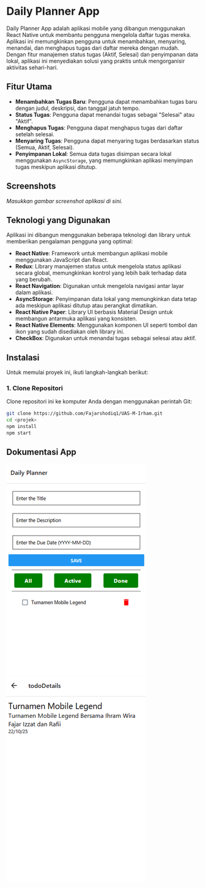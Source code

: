 # Daily Planner App

Daily Planner App adalah aplikasi mobile yang dibangun menggunakan React Native untuk membantu pengguna mengelola daftar tugas mereka. Aplikasi ini memungkinkan pengguna untuk menambahkan, menyaring, menandai, dan menghapus tugas dari daftar mereka dengan mudah. Dengan fitur manajemen status tugas (Aktif, Selesai) dan penyimpanan data lokal, aplikasi ini menyediakan solusi yang praktis untuk mengorganisir aktivitas sehari-hari.

## Fitur Utama

- **Menambahkan Tugas Baru**: Pengguna dapat menambahkan tugas baru dengan judul, deskripsi, dan tanggal jatuh tempo.
- **Status Tugas**: Pengguna dapat menandai tugas sebagai "Selesai" atau "Aktif".
- **Menghapus Tugas**: Pengguna dapat menghapus tugas dari daftar setelah selesai.
- **Menyaring Tugas**: Pengguna dapat menyaring tugas berdasarkan status (Semua, Aktif, Selesai).
- **Penyimpanan Lokal**: Semua data tugas disimpan secara lokal menggunakan `AsyncStorage`, yang memungkinkan aplikasi menyimpan tugas meskipun aplikasi ditutup.

## Screenshots

_Masukkan gambar screenshot aplikasi di sini._

## Teknologi yang Digunakan

Aplikasi ini dibangun menggunakan beberapa teknologi dan library untuk memberikan pengalaman pengguna yang optimal:

- **React Native**: Framework untuk membangun aplikasi mobile menggunakan JavaScript dan React.
- **Redux**: Library manajemen status untuk mengelola status aplikasi secara global, memungkinkan kontrol yang lebih baik terhadap data yang berubah.
- **React Navigation**: Digunakan untuk mengelola navigasi antar layar dalam aplikasi.
- **AsyncStorage**: Penyimpanan data lokal yang memungkinkan data tetap ada meskipun aplikasi ditutup atau perangkat dimatikan.
- **React Native Paper**: Library UI berbasis Material Design untuk membangun antarmuka aplikasi yang konsisten.
- **React Native Elements**: Menggunakan komponen UI seperti tombol dan ikon yang sudah disediakan oleh library ini.
- **CheckBox**: Digunakan untuk menandai tugas sebagai selesai atau aktif.

## Instalasi

Untuk memulai proyek ini, ikuti langkah-langkah berikut:

### 1. Clone Repositori

Clone repositori ini ke komputer Anda dengan menggunakan perintah Git:

```bash
git clone https://github.com/Fajarshodiq1/UAS-M-Irham.git
cd <projek>
npm install
npm start
```

## Dokumentasi App

![1](assets/1.png)
![2](assets/2.png)
